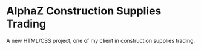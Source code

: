 # AlphaZ Construction Supplies Trading
A new HTML/CSS project, one of my client in construction supplies trading. 
